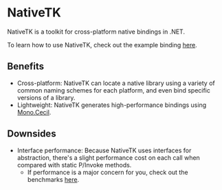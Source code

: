 # NativeTK

NativeTK is a toolkit for cross-platform native bindings in .NET.

To learn how to use NativeTK, check out the example binding [here](./ProjectCeilidh.NativeTK.Example).

## Benefits

* Cross-platform: NativeTK can locate a native library using a variety of common naming schemes for each platform, and even bind specific versions of a library.
* Lightweight: NativeTK generates high-performance bindings using [Mono.Cecil](https://github.com/jbevain/cecil).

## Downsides

* Interface performance: Because NativeTK uses interfaces for abstraction, there's a slight performance cost on each call when compared with static P/Invoke methods.
  * If performance is a major concern for you, check out the benchmarks [here](./ProjectCeilidh.NativeTK.Benchmark).